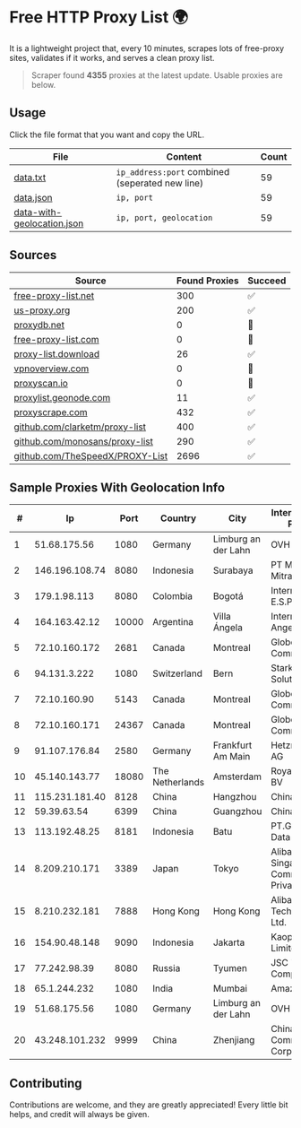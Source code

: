 
# Free HTTP Proxy List 🌍

It is a lightweight project that, every 10 minutes, scrapes lots of free-proxy sites, validates if it works, and serves a clean proxy list.


> Scraper found **4355** proxies at the latest update. Usable proxies are below.

## Usage

Click the file format that you want and copy the URL.


|File|Content|Count|
|----|-------|-----|
|[data.txt](https://raw.githubusercontent.com/themiralay/Proxy-List-World/master/data.txt)|`ip_address:port` combined (seperated new line)|59|
|[data.json](https://raw.githubusercontent.com/themiralay/Proxy-List-World/master/data.json)|`ip, port`|59|
|[data-with-geolocation.json](https://raw.githubusercontent.com/themiralay/Proxy-List-World/master/data-with-geolocation.json)|`ip, port, geolocation`|59|

## Sources

|Source|Found Proxies|Succeed|
|------|-------------|-------|
|[free-proxy-list.net](https://free-proxy-list.net)|300|✅|
|[us-proxy.org](https://www.us-proxy.org)|200|✅|
|[proxydb.net](http://proxydb.net)|0|🚫|
|[free-proxy-list.com](https://free-proxy-list.com/?page=&port=&type%5B%5D=http&type%5B%5D=https&up_time=0&search=Search)|0|🚫|
|[proxy-list.download](https://www.proxy-list.download/HTTP)|26|✅|
|[vpnoverview.com](https://vpnoverview.com/privacy/anonymous-browsing/free-proxy-servers)|0|🚫|
|[proxyscan.io](https://www.proxyscan.io)|0|🚫|
|[proxylist.geonode.com](https://proxylist.geonode.com/api/proxy-list?limit=300&page=1&sort_by=lastChecked&sort_type=desc&protocols=http,https)|11|✅|
|[proxyscrape.com](https://api.proxyscrape.com/v2/?request=displayproxies&protocol=http&timeout=10000&country=all&ssl=all&anonymity=all)|432|✅|
|[github.com/clarketm/proxy-list](https://raw.githubusercontent.com/clarketm/proxy-list/master/proxy-list-raw.txt)|400|✅|
|[github.com/monosans/proxy-list](https://raw.githubusercontent.com/monosans/proxy-list/main/proxies/http.txt)|290|✅|
|[github.com/TheSpeedX/PROXY-List](https://raw.githubusercontent.com/TheSpeedX/PROXY-List/master/http.txt)|2696|✅|


## Sample Proxies With Geolocation Info

|#|Ip|Port|Country|City|Internet Service Provider|
|-|--|----|-------|----|-------------------------|
|1|51.68.175.56|1080|Germany|Limburg an der Lahn|OVH SAS|
|2|146.196.108.74|8080|Indonesia|Surabaya|PT Maxindo Mitra Solusi|
|3|179.1.98.113|8080|Colombia|Bogotá|Internexa S.a. E.S.P|
|4|164.163.42.12|10000|Argentina|Villa Ángela|Interret Villa Angela SRL|
|5|72.10.160.172|2681|Canada|Montreal|GloboTech Communications|
|6|94.131.3.222|1080|Switzerland|Bern|Stark Industries Solutions LTD|
|7|72.10.160.90|5143|Canada|Montreal|GloboTech Communications|
|8|72.10.160.171|24367|Canada|Montreal|GloboTech Communications|
|9|91.107.176.84|2580|Germany|Frankfurt Am Main|Hetzner Online AG|
|10|45.140.143.77|18080|The Netherlands|Amsterdam|RoyaleHosting BV|
|11|115.231.181.40|8128|China|Hangzhou|China Telecom|
|12|59.39.63.54|6399|China|Guangzhou|Chinanet|
|13|113.192.48.25|8181|Indonesia|Batu|PT.Global Media Data Prima|
|14|8.209.210.171|3389|Japan|Tokyo|Alibaba.com Singapore E-Commerce Private Limited|
|15|8.210.232.181|7888|Hong Kong|Hong Kong|Alibaba (US) Technology Co., Ltd.|
|16|154.90.48.148|9090|Indonesia|Jakarta|Kaopu Cloud HK Limited|
|17|77.242.98.39|8080|Russia|Tyumen|JSC "Russian Company" LIR|
|18|65.1.244.232|1080|India|Mumbai|Amazon.com|
|19|51.68.175.56|1080|Germany|Limburg an der Lahn|OVH SAS|
|20|43.248.101.232|9999|China|Zhenjiang|China Mobile Communications Corporation|



## Contributing

Contributions are welcome, and they are greatly appreciated! Every
little bit helps, and credit will always be given.


